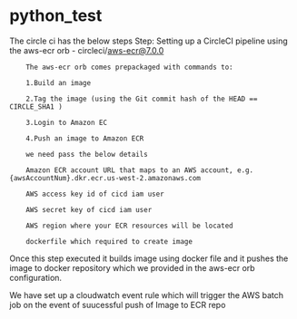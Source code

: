 # python_test
The circle ci has the below steps 
  Step: Setting up a CircleCI pipeline using the aws-ecr orb - circleci/aws-ecr@7.0.0
  
        The aws-ecr orb comes prepackaged with commands to:
        
        1.Build an image
        
        2.Tag the image (using the Git commit hash of the HEAD == CIRCLE_SHA1 )
        
        3.Login to Amazon EC
        
        4.Push an image to Amazon ECR

        we need pass the below details 
        
        Amazon ECR account URL that maps to an AWS account, e.g. {awsAccountNum}.dkr.ecr.us-west-2.amazonaws.com
        
        AWS access key id of cicd iam user
        
        AWS secret key of cicd iam user
        
        AWS region where your ECR resources will be located
        
        dockerfile which required to create image

Once this step executed it builds image using docker file and it pushes the image to docker repository which we provided in the aws-ecr orb configuration. 


We have set up a cloudwatch event rule which will trigger the AWS batch job on the event of suucessful push of Image to ECR repo

 
